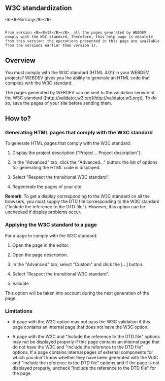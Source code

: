 
## W3C standardization
			






	<B><B>Warning</B></B>

	From version <B><B>17</B></B>, all the pages generated by WEBDEV comply with the W3C standard. Therefore, this help page is obsolete from this version: the operations presented in this page are available from the versions earlier than version 17.  



<a name="NOTE1"></a>
<a name="NOTE1_1"></a>


## Overview
<a name="overview_ELTTEXTE000112"></a>
You must comply with the W3C standard (HTML 4.01) in your WEBDEV projects? WEBDEV gives you the ability to generate an HTML code that complies with the W3C standard.

The pages generated by WEBDEV can be sent to the validation service of the W3C standard ([http://validator.w3.org](http://validator.w3.org)). To do so, save the pages of your site before sending them.

<a name="NOTE2"></a>
<a name="NOTE2_1"></a>


## How to?
<a name="how_ELTTEXTE000136"></a>


### Generating HTML pages that comply with the W3C standard
<a name="generating_html_pages_that_comply_with_the_w3c_standard_ELTPARAGRAPHE000027"></a>

To generate HTML pages that comply with the W3C standard:

1. Display the project description ("Project .. Project description").

2. In the "Advanced" tab, click the "Advanced..." button: the list of options for generating the HTML code is displayed.

3. Select "Respect the transitional W3C standard".

4. Regenerate the pages of your site.




**Remark**: To get a display corresponding to the W3C standard on all the browsers, you must supply the DTD file corresponding to the W3C standard ("Include the reference to the DTD file"). However, this option can be unchecked if display problems occur.
<a name="NOTE2_2"></a>


### Applying the W3C standard to a page
<a name="applying_the_w3c_standard_page_ELTPARAGRAPHE000041"></a>

For a page to comply with the W3C standard:

1. Open the page in the editor.

2. Open the page description.

3. In the "Advanced" tab, select "Custom" and click the [...] button.

4. Select "Respect the transitional W3C standard".

5. Validate.




This option will be taken into account during the next generation of the page.
<a name="NOTE2_3"></a>


### Limitations
<a name="limitations_ELTPARAGRAPHE000062"></a>

- A page with the W3C option may not pass the W3C validation if this page contains an internal page that does not have the W3C option.

- A page with the W3C and "Include the reference to the DTD file" options may not be displayed properly if this page contains an internal page that do not have the W3C and "Include the reference to the DTD file" options. If a page contains internal pages of external components for which you don't know whether they have been generated with the W3C and "Include the reference to the DTD file" options and if the page is not displayed properly, uncheck "Include the reference to the DTD file" for the page.





